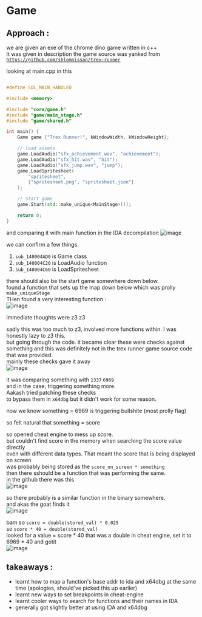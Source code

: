 # Game 
## Approach :
we are given an exe of the chrome dino game written in c++ \
It was given in description the game source was yanked from \
<a href=https://github.com/shlomnissan/trex-runner>`https://github.com/shlomnissan/trex-runner`</a>

looking at main.cpp in this
```cpp

#define SDL_MAIN_HANDLED

#include <memory>

#include "core/game.h"
#include "game/main_stage.h"
#include "game/shared.h"

int main() {
    Game game {"Trex Runner!", kWindowWidth, kWindowHeight};

    // load assets
    game.LoadAudio("sfx_achievement.wav", "achievement");
    game.LoadAudio("sfx_hit.wav", "hit");
    game.LoadAudio("sfx_jump.wav", "jump");
    game.LoadSpritesheet(
        "spritesheet",
        {"spritesheet.png", "spritesheet.json"}
    );

    // start game
    game.Start(std::make_unique<MainStage>());

    return 0;
}
```
and comparing it with main function in the IDA decompilation 
![image](https://github.com/user-attachments/assets/514bc4eb-99af-46e2-8b4f-fa2fc706e0ad)

we can confirm a few things. 
1. `sub_140004AD0` is Game class
2. `sub_140004C20` is LoadAudio function
3. `sub_140004C60` is LoadSpritesheet

there should also be the start game somewhere down below. \
found a function that sets up the map down below which was prolly `make_uniqueStage` \
THen found a very interesting function : \
![image](https://github.com/user-attachments/assets/44edf484-811e-47a2-a47f-643bec596ab5)

immediate thoughts were z3 z3

sadly this was too much to z3, involved more functions within. I was honestly lazy to z3 this. \
but going through the code. it became clear these were checks against something and this was definitely not in the trex runner game source code that was provided. \
mainly these checks gave it away \
![image](https://github.com/user-attachments/assets/31bb9c9f-af3a-4c4b-bfb1-a8927d37bb99)

it was comparing something with `1337` `6969` \
and in the case, triggering something more. \
Aakash tried patching these checks \
to bypass them in `x64dbg` but it didn't work for some reason.

now we know something = 6969 is triggering bullshite (most prolly flag)

so felt natural that something = score

so opened cheat engine to mess up score. \
but couldn't find score in the memory when searching the score value directly \
even with different data types. That meant the score that is being displayed on screen \
was probably being stored as the ` score_on_screen * something ` \
then there sshould be a function that was performing the same. \
in the github there was this \
![image](https://github.com/user-attachments/assets/b840940c-39f5-4cb6-8f88-02a8da1f5248)

so there probably is a similar function in the binary somewhere. \
and akas the goat finds it \
![image](https://github.com/user-attachments/assets/48da08c5-aea0-465f-b41e-ad408be4f7cd)

bam so `score = double(stored_val) * 0.025` \
so `score * 40 = double(stored_val)` \
looked for a value = score * 40 that was a double in cheat engine, set it to 6969 * 40 and gotit \
![image](https://github.com/user-attachments/assets/0fdfc5cf-67b2-49f2-8204-4052c9146152)


## takeaways :
- learnt how to map a function's base addr to ida and x64dbg at the same time (apologies, should've picked this up earlier)
- learnt new ways to set breakpoints in cheat-engine
- learnt cooler ways to search for functions and their names in IDA
- generally got slightly better at using IDA and x64dbg
